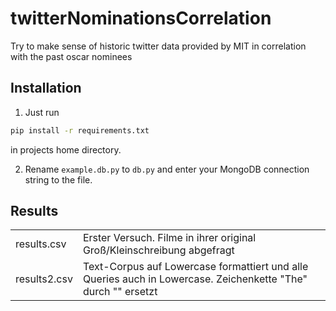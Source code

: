 # twitterNominationsCorrelation
Try to make sense of historic twitter data provided by MIT in correlation with the past oscar nominees

## Installation

1) Just run 

```bash
pip install -r requirements.txt
```

in projects home directory.

2) Rename `example.db.py` to `db.py` and enter your MongoDB connection string to the file.

## Results

<table>
	<tr>
		<td>results.csv</td>
		<td>Erster Versuch. Filme in ihrer original Groß/Kleinschreibung abgefragt</td>
	</tr>
	<tr>
		<td>results2.csv</td>
		<td>Text-Corpus auf Lowercase formattiert und alle Queries auch in Lowercase. Zeichenkette "The" durch "" ersetzt</td>
	</tr>
</table>